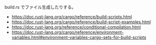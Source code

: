 build.rs でファイル生成したりする。

- https://doc.rust-lang.org/cargo/reference/build-scripts.html
- https://doc.rust-lang.org/cargo/reference/build-script-examples.html
- https://doc.rust-lang.org/reference/conditional-compilation.html
- https://doc.rust-lang.org/cargo/reference/environment-variables.html#environment-variables-cargo-sets-for-build-scripts
